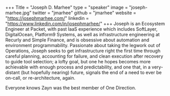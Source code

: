 +++
Title = "Joseph D. Marhee"
type = "speaker"
image = "joseph-marhee.jpg"
twitter = "jmarhee"
github = "jmarhee"
website = "https://josephmarhee.com/"
linkedin = "https://www.linkedin.com/in/josephmarhee/"
+++
Joseph is an Ecosystem Engineer at Packet, with past IaaS experience which includes SoftLayer, DigitalOcean, Platform9 Systems, as well as infrastructure engineering at Recurly and Simple Finance, and is obsessive about automation and environment programmability. Passionate about taking the legwork out of Operations, Joseph seeks to get infrastructure right the first time through careful planning, accounting for failure, and clean execution after recovery to guide tool selection; a lofty goal, but one he hopes becomes more achievable with enough process and predictability, and one that, in a very-distant (but hopefully nearing) future, signals the end of a need to ever be on-call, or re-architecture, again.

Everyone knows Zayn was the best member of One Direction.

